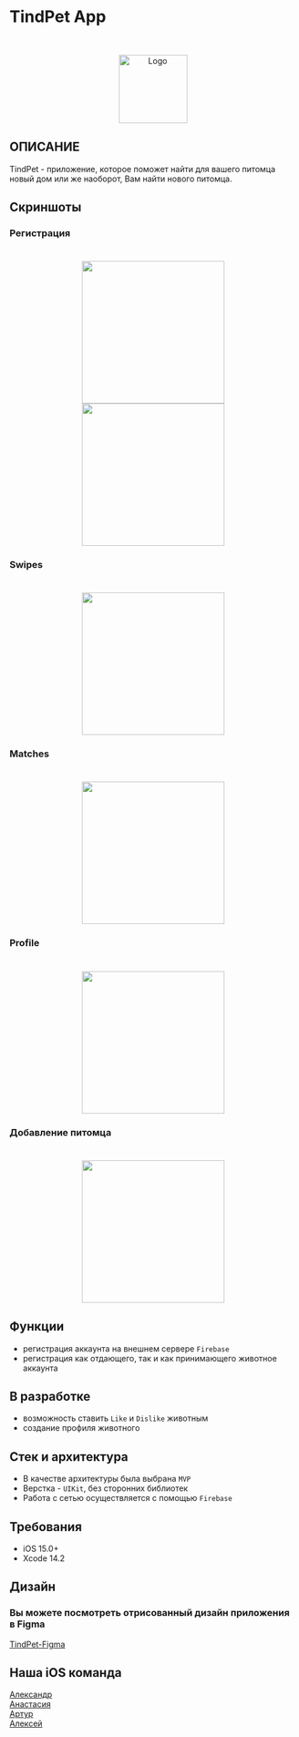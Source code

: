 # TindPet App
<br />
<p align="center">
<a href="https://github.com/DarkHedgehog/TindPet">
    <img src="Logo.png" alt="Logo" width="120" height="120">
  </a>
        
## ОПИСАНИЕ

TindPet - приложение, которое поможет найти для вашего питомца новый дом или же наоборот, Вам найти нового питомца.
  </p>
  
## Скриншоты
### Регистрация
<h1 align="center">
    <img src="Login.png" width="250"> <img src="Registration.png" width="250">
</h1>

### Swipes
<h1 align="center">
    <img src="Swipes.png" width="250"> 
</h1>

### Matches
<h1 align="center">
    <img src="Matches.png" width="250"> 
</h1>

### Profile
<h1 align="center">
    <img src="Profile.png" width="250"> 
</h1>

### Добавление питомца
<h1 align="center">
    <img src="AddPet.png" width="250"> 
</h1>

## Функции

* регистрация аккаунта на внешнем сервере `Firebase`
* регистрация как отдающего, так и как принимающего животное аккаунта

## В разработке

* возможность ставить `Like` и `Dislike` животным
* создание профиля животного
    
## Стек и архитектура

- В качестве архитектуры была выбрана `MVP`
- Верстка - `UIKit`, без сторонних библиотек
- Работа с сетью осуществляется с помощью `Firebase`

## Требования

- iOS 15.0+
- Xcode 14.2

## Дизайн

### Вы можете посмотреть отрисованный дизайн приложения в Figma  
[TindPet-Figma](https://www.figma.com/file/5wNyRqYbv95DOEjCKtkbvn/TindPet1?type=design&node-id=0-1&mode=design&t=vfZR2rcoQZCWXfxy-0)

## Наша iOS команда

<a href="https://github.com/DarkHedgehog">Александр</a>\
<a href="https://github.com/asya-gun">Анастасия</a>\
<a href="https://github.com/ArturKondratev">Артур</a>\
<a href="https://github.com/Lyoshka999">Алексей</a>


